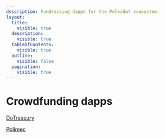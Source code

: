 ```yaml
---
description: Fundraising dapps for the Polkadot ecosystem.
layout:
  title:
    visible: true
  description:
    visible: true
  tableOfContents:
    visible: true
  outline:
    visible: false
  pagination:
    visible: true
---
```


# Crowdfunding dapps

[DoTreasury](https://polkadot.dotreasury.com/#/)

[Polimec](https://app.polimec.org/)&#x20;

